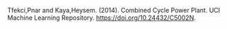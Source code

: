 Tfekci,Pnar and Kaya,Heysem. (2014). Combined Cycle Power Plant. UCI Machine Learning Repository. https://doi.org/10.24432/C5002N.
